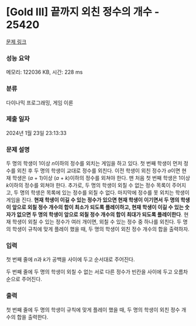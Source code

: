 # [Gold III] 끝까지 외친 정수의 개수 - 25420 

[문제 링크](https://www.acmicpc.net/problem/25420) 

### 성능 요약

메모리: 122036 KB, 시간: 228 ms

### 분류

다이나믹 프로그래밍, 게임 이론

### 제출 일자

2024년 1월 23일 23:13:33

### 문제 설명

<p>두 명의 학생이 1이상 <em>n</em>이하의 정수를 외치는 게임을 하고 있다. 첫 번째 학생이 먼저 정수를 외친 후 두 명의 학생이 교대로 정수를 외친다. 이전 학생이 외친 정수가 <em>a</em>이면 현재 학생은 (<em>a</em> + 1)이상 (<em>a</em> + <em>k</em>)이하의 정수를 외쳐야 한다. 맨 처음 첫 번째 학생은 1이상 <em>k</em>이하의 정수를 외쳐야 한다. 추가로, 두 명의 학생이 외칠 수 없는 정수 목록이 주어지고, 두 명의 학생은 목록에 있는 정수를 외칠 수 없다. 마지막에 정수를 못 외치는 학생이 게임을 진다. <strong>현재 학생이 이길 수 있는 정수가 있으면 현재 학생이 이기면서 두 명의 학생이 앞으로 외칠 정수 개수의 합이 최소가 되도록 플레이하고, 현재 학생이 이길 수 있는 숫자가 없으면 두 명의 학생이 앞으로 외칠 정수 개수의 합이 최대가 되도록 플레이한다</strong>. 현재 학생이 외칠 수 있는 정수가 여러 개이면, 외칠 수 있는 정수 중 하나를 외친다. 두 명의 학생이 규칙에 맞게 플레이 했을 때, 두 명의 학생이 외친 정수 개수의 합을 출력하자.</p>

### 입력 

 <p>첫 번째 줄에 <em>n</em>과 <em>k</em>가 공백을 사이에 두고 순서대로 주어진다.</p>

<p>두 번째 줄에 두 명의 학생이 외칠 수 없는 서로 다른 정수가 빈칸을 사이에 두고 오름차순으로 주어진다.</p>

### 출력 

 <p>첫 번째 줄에 두 명의 학생이 규칙에 맞게 플레이 했을 때, 두 명의 학생이 외친 정수 개수의 합을 출력한다.</p>

